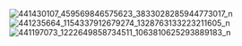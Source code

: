 ![441430107_459569846575623_3833028285944773017_n](https://github.com/ashleysof/CSE_StepResponse_ECE425_ME4203_Group10_2024/assets/161012750/c6907c9f-1c25-4c14-a91e-f6f0401b7f67)
![441235664_1154337912679274_1328763133223211605_n](https://github.com/ashleysof/CSE_StepResponse_ECE425_ME4203_Group10_2024/assets/161012750/221c5d5d-b3ec-4fe3-b798-a850ecd5ade1)
![441197073_1222649858734511_1063810625293889183_n](https://github.com/ashleysof/CSE_StepResponse_ECE425_ME4203_Group10_2024/assets/161012750/f6b75bdb-8d35-45ed-b9c7-452096dd89cc)
